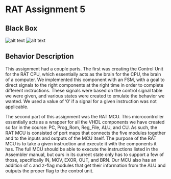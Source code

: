 # RAT Assignment 5

## Black Box
![alt text](https://i.imgur.com/OEdc9qU.png)
![alt text](https://i.imgur.com/HnkB0TX.png)

## Behavior Description

This assignment had a couple parts. The first was creating the Control Unit for the RAT CPU, which essentially acts as the brain for the CPU, the brain of a computer. We implemented this component with an FSM, with a goal to direct signals to the right components at the right time in order to complete different instructions. These signals were based on the control signal table we were given, and various states were created to emulate the behavior we wanted. We used a value of ‘0’ if a signal for a given instruction was not applicable.

The second part of this assignment was the RAT MCU. This microcontroller essentially acts as a wrapper for all the VHDL components we have created so far in the course: PC, Prog_Rom, Reg_File, ALU, and CU. As such, the RAT MCU is consisted of port maps that connects the five modules together and to the inputs and outputs of the MCU itself. The purpose of the RAT MCU is to take a given instruction and execute it with the components it has. The full MCU should be able to execute the instructions listed in the Assembler manual, but ours in its current state only has to support a few of those, specifically IN, MOV, EXOR, OUT, and BRN. Our MCU also has an addition of c and z-flag modules that get their information from the ALU and outputs the proper flag to the control unit.
